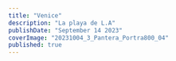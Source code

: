```yaml
---
title: "Venice"
description: "La playa de L.A"
publishDate: "September 14 2023"
coverImage: "20231004_3_Pantera_Portra800_04"
published: true
---
```

